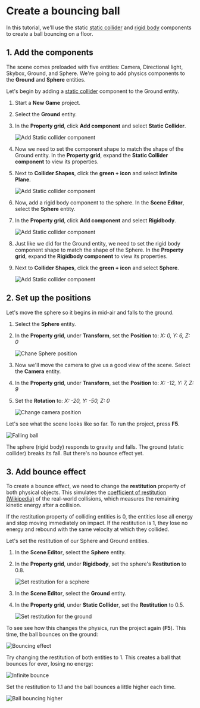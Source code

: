 # Create a bouncing ball

<div class="doc-incomplete"/>

In this tutorial, we'll use the static [static collider](static-colliders.md) and [rigid body](rigid-bodies.md) components to create a ball bouncing on a floor.

## 1. Add the components

The scene comes preloaded with five entities: Camera, Directional light, Skybox, Ground, and Sphere. We're going to add physics components to the **Ground** and **Sphere** entities.

Let's begin by adding a [static collider](static-colliders.md) component to the Ground entity.
   
1. Start a **New Game** project.

2. Select the **Ground** entity.

3. In the **Property grid**, click **Add component** and select **Static Collider**.

    ![Add Static collider component](media/physics-tutorials-create-a-bouncing-ball-add-collider-component.png)

4. Now we need to set the component shape to match the shape of the Ground entity.
In the **Property grid**, expand the **Static Collider component** to view its properties.

5. Next to **Collider Shapes**, click the **green + icon** and select **Infinite Plane**.

    ![Add Static collider component](media/physics-tutorials-create-a-bouncing-ball-collider-shape.png)

6. Now, add a rigid body component to the sphere. In the **Scene Editor**, select the **Sphere** entity.

7. In the **Property grid**, click **Add component** and select **Rigidbody**.

    ![Add Static collider component](media/physics-tutorials-create-a-bouncing-ball-add-rigitbody-component.png)

8. Just like we did for the Ground entity, we need to set the rigid body component shape to match the shape of the Sphere.
In the **Property grid**, expand the **Rigidbody component** to view its properties.

9. Next to **Collider Shapes**, click the **green + icon** and select **Sphere**.

     ![Add Static collider component](media/physics-tutorials-create-a-bouncing-ball-rigitbody-shape.png)

## 2. Set up the positions

Let's move the sphere so it begins in mid-air and falls to the ground.

1. Select the **Sphere** entity. 

2. In the **Property grid**, under **Transform**, set the **Position** to: _X: 0, Y: 6, Z: 0_

    ![Chane Sphere position](media/physics-tutorials-create-a-bouncing-ball-change-sphere-position.png)

3. Now we'll move the camera to give us a good view of the scene. Select the **Camera** entity. 

4. In the **Property grid**, under **Transform**, set the **Position** to: _X: -12, Y: 7, Z: 9_

5. Set the **Rotation** to: _X: -20, Y: -50, Z: 0_

    ![Change camera position](media/physics-tutorials-create-a-bouncing-ball-change-camera-position.png)

Let's see what the scene looks like so far. To run the project, press **F5**.

![Falling ball](media/physics-tutorials-create-a-bouncing-ball-falling-ball.gif)

The sphere (rigid body) responds to gravity and falls. The ground (static collider) breaks its fall. But there's no bounce effect yet.

## 3. Add bounce effect

To create a bounce effect, we need to change the **restitution** property of both physical objects.
This simulates the [coefficient of restitution (Wikipedia)](https://en.wikipedia.org/wiki/Coefficient_of_restitution) of the real-world collisions,
which measures the remaining kinetic energy after a collision.

If the restitution property of colliding entities is 0, the entities lose all energy and stop moving immediately on impact.
If the restitution is 1, they lose no energy and rebound with the same velocity at which they collided.

Let's set the restitution of our Sphere and Ground entities.

1. In the **Scene Editor**, select the **Sphere** entity.

2. In the **Property grid**, under **Rigidbody**, set the sphere's **Restitution** to 0.8.

    ![Set restitution for a scphere](media/physics-tutorials-create-a-bouncing-ball-restitution-of-a-sphere.png)

3. In the **Scene Editor**, select the **Ground** entity.

4. In the **Property grid**, under **Static Collider**, set the **Restitution** to 0.5.

    ![Set restitution for the ground](media/physics-tutorials-create-a-bouncing-ball-restitution-of-the-ground.png)

To see see how this changes the physics, run the project again (**F5**). This time, the ball bounces on the ground:

![Bouncing effect](media/physics-tutorials-create-a-bouncing-ball-falling-and-bouncing-ball.gif)

Try changing the restitution of both entities to 1. This creates a ball that bounces for ever, losing no energy:

![Infinite bounce](media/physics-tutorials-create-a-bouncing-ball-infinitely-bouncing-ball.gif)

Set the restitution to 1.1 and the ball bounces a little higher each time.

![Ball bouncing higher](media/physics-tutorials-create-a-bouncing-ball-higher-and-higher.gif)
